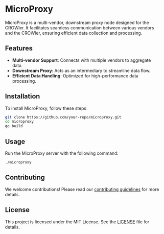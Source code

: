 # MicroProxy

MicroProxy is a multi-vendor, downstream proxy node designed for the CROWler. It facilitates seamless communication between various vendors and the CROWler, ensuring efficient data collection and processing.

## Features

- **Multi-vendor Support**: Connects with multiple vendors to aggregate data.
- **Downstream Proxy**: Acts as an intermediary to streamline data flow.
- **Efficient Data Handling**: Optimized for high-performance data processing.

## Installation

To install MicroProxy, follow these steps:

```bash
git clone https://github.com/your-repo/microproxy.git
cd microproxy
go build
```

## Usage

Run the MicroProxy server with the following command:

```bash
./microproxy
```

## Contributing

We welcome contributions! Please read our [contributing guidelines](CONTRIBUTING.md) for more details.

## License

This project is licensed under the MIT License. See the [LICENSE](LICENSE) file for details.
